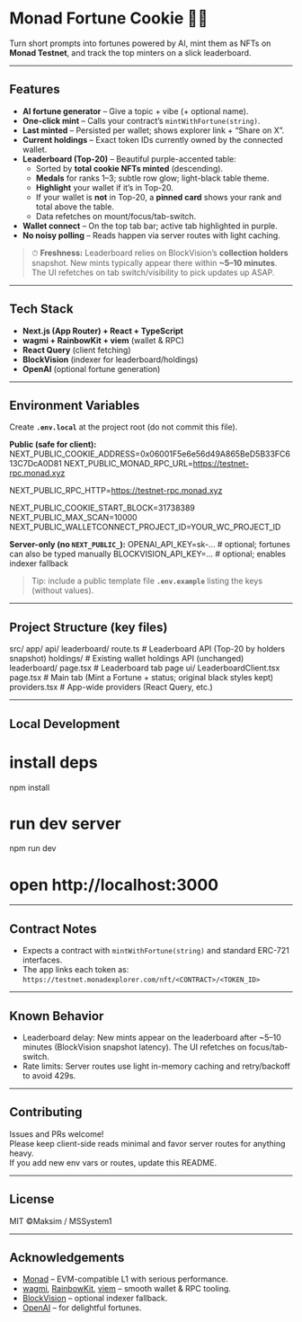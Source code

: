 # Monad Fortune Cookie 🍪✨

Turn short prompts into fortunes powered by AI, mint them as NFTs on **Monad Testnet**, and track the top minters on a slick leaderboard.

---

## Features

- **AI fortune generator** – Give a topic + vibe (+ optional name).
- **One-click mint** – Calls your contract’s `mintWithFortune(string)`.
- **Last minted** – Persisted per wallet; shows explorer link + “Share on X”.
- **Current holdings** – Exact token IDs currently owned by the connected wallet.
- **Leaderboard (Top-20)** – Beautiful purple-accented table:
  - Sorted by **total cookie NFTs minted** (descending).
  - **Medals** for ranks 1–3; subtle row glow; light-black table theme.
  - **Highlight** your wallet if it’s in Top-20.
  - If your wallet is **not** in Top-20, a **pinned card** shows your rank and total above the table.
  - Data refetches on mount/focus/tab-switch.
- **Wallet connect** – On the top tab bar; active tab highlighted in purple.
- **No noisy polling** – Reads happen via server routes with light caching.

> ⏱ **Freshness:** Leaderboard relies on BlockVision’s **collection holders** snapshot. New mints typically appear there within **~5–10 minutes**. The UI refetches on tab switch/visibility to pick updates up ASAP.

---

## Tech Stack

- **Next.js (App Router) + React + TypeScript**
- **wagmi + RainbowKit + viem** (wallet & RPC)
- **React Query** (client fetching)
- **BlockVision** (indexer for leaderboard/holdings)
- **OpenAI** (optional fortune generation)

---

## Environment Variables

Create **`.env.local`** at the project root (do not commit this file).

**Public (safe for client):**
NEXT_PUBLIC_COOKIE_ADDRESS=0x06001F5e6e56d49A865BeD5B33FC613C7DcA0D81
NEXT_PUBLIC_MONAD_RPC_URL=https://testnet-rpc.monad.xyz

NEXT_PUBLIC_RPC_HTTP=https://testnet-rpc.monad.xyz

NEXT_PUBLIC_COOKIE_START_BLOCK=31738389
NEXT_PUBLIC_MAX_SCAN=10000
NEXT_PUBLIC_WALLETCONNECT_PROJECT_ID=YOUR_WC_PROJECT_ID

**Server-only (no `NEXT_PUBLIC_`):**
OPENAI_API_KEY=sk-... # optional; fortunes can also be typed manually
BLOCKVISION_API_KEY=... # optional; enables indexer fallback

> Tip: include a public template file **`.env.example`** listing the keys (without values).

---

## Project Structure (key files)

src/
  app/
    api/
      leaderboard/
        route.ts             # Leaderboard API (Top-20 by holders snapshot)
      holdings/              # Existing wallet holdings API (unchanged)
    leaderboard/
      page.tsx               # Leaderboard tab page
      ui/
        LeaderboardClient.tsx
    page.tsx                 # Main tab (Mint a Fortune + status; original black styles kept)
    providers.tsx            # App-wide providers (React Query, etc.)

---

## Local Development

# install deps
npm install

# run dev server
npm run dev
# open http://localhost:3000

---

## Contract Notes

- Expects a contract with `mintWithFortune(string)` and standard ERC-721 interfaces.
- The app links each token as:  
  `https://testnet.monadexplorer.com/nft/<CONTRACT>/<TOKEN_ID>`

---

## Known Behavior

- Leaderboard delay: New mints appear on the leaderboard after ~5–10 minutes (BlockVision snapshot latency). The UI refetches on focus/tab-switch.
- Rate limits: Server routes use light in-memory caching and retry/backoff to avoid 429s.

---

## Contributing

Issues and PRs welcome!  
Please keep client-side reads minimal and favor server routes for anything heavy.  
If you add new env vars or routes, update this README.

---

## License

MIT ©Maksim / MSSystem1

---

## Acknowledgements

- [Monad](https://docs.monad.xyz/) – EVM-compatible L1 with serious performance.  
- [wagmi](https://wagmi.sh/), [RainbowKit](https://www.rainbowkit.com/), [viem](https://viem.sh/) – smooth wallet & RPC tooling.  
- [BlockVision](https://blockvision.org/) – optional indexer fallback.  
- [OpenAI](https://platform.openai.com/) – for delightful fortunes.


